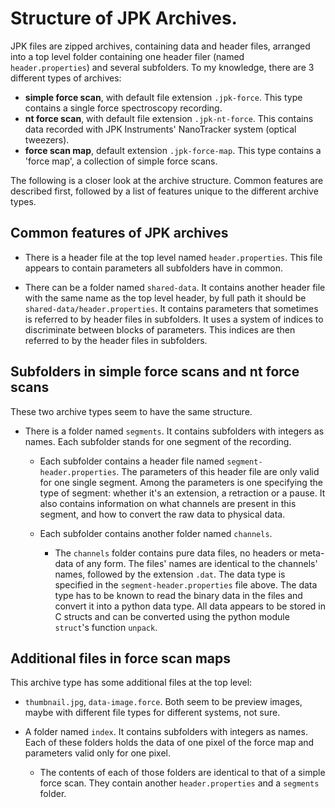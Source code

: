 # Structure of JPK Archives.

JPK files are zipped archives, containing data and header files, arranged into a top level folder containing one header filer (named `header.properties`) and several subfolders. To my knowledge, there are 3 different types of archives:

* **simple force scan**, with default file extension `.jpk-force`. This type contains a single force spectroscopy recording.
* **nt force scan**, with default file extension `.jpk-nt-force`. This contains data recorded with JPK Instruments' NanoTracker system (optical tweezers).
* **force scan map**, default extension `.jpk-force-map`. This type contains a 'force map', a collection of simple force scans.

The following is a closer look at the archive structure. Common features are described first, followed by a list of features unique to the different archive types.

## Common features of JPK archives

* There is a header file at the top level named `header.properties`. This file appears to contain parameters all subfolders have in common.

* There can be a folder named `shared-data`. It contains another header file with the same name as the top level header, by full path it should be `shared-data/header.properties`. It contains parameters that sometimes is referred to by header files in subfolders. It uses a system of indices to discriminate between blocks of parameters. This indices are then referred to by the header files in subfolders.

## Subfolders in **simple force scans** and **nt force scans**

These two archive types seem to have the same structure.

* There is a folder named `segments`. It contains subfolders with integers as names. Each subfolder stands for one segment of the recording.

  * Each subfolder contains a header file named `segment-header.properties`. The parameters of this header file are only valid for one single segment. Among the parameters is one specifying the type of segment: whether it's an extension, a retraction or a pause. It also contains information on what channels are present in this segment, and how to convert the raw data to physical data.

  * Each subfolder contains another folder named `channels`.

    * The `channels` folder contains pure data files, no headers or meta-data of any form. The files' names are identical to the channels' names, followed by the extension `.dat`. The data type is specified in the `segment-header.properties` file above. The data type has to be known to read the binary data in the files and convert it into a python data type. All data appears to be stored in C structs and can be converted using the python module `struct`'s function `unpack`.

## Additional files in **force scan maps**

This archive type has some additional files at the top level: 
* `thumbnail.jpg`, `data-image.force`. Both seem to be preview images, maybe with different file types for different systems, not sure.

* A folder named `index`. It contains subfolders with integers as names. Each of these folders holds the data of one pixel of the force map and parameters valid only for one pixel.

  * The contents of each of those folders are identical to that of a simple force scan. They contain another `header.properties` and a `segments` folder. 